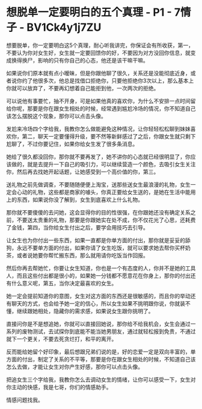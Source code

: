 # 想脱单一定要明白的五个真理 - P1 - 7情子 - BV1Ck4y1j7ZU

想要脱单，你一定要明白这5个真理，耐心听我讲完，你保证会有所收获，第一，不要认为你对女生好，女生就一定要回馈你的好，不要因为对方没回你信息，就变成换得换尸，影响的只有你自己的心态，他还是该干嘛干嘛。

如果说你们原本就有点小暧昧，但是你跟他聊了很久，关系还是没能彻底近身，或者说你约了他很多次，他总是找借口拒绝你，只要他拒绝你3次以上，那么基本上你就可以放弃了，不要再幻想着自己能拒到他，一次两次的拒绝。

可以说他有事要忙，抽不开身，可是如果他真的喜欢你，为什么不安排一点时间留给你呢，那要是你在跟女生相处的时候，经常遇到尴尬冷场的情况，你不知道自己该怎么摆脱这个现象，那你可以点击头像。

发尬来冷场四个字给我，我教你怎么做能避免这种情况，让你轻轻松松聊到妹妹喜欢你，第二，聊天一定要懂得升级，要不然等新鲜感过了之后，你跟女生就只剩下尬聊了，不过你要记住，如果你给女生发了很多条消息。

她给了很久都没回你，那你就不要再发了，她不讲你的心态就已经很明显了，你应该做的，就是去提升一下自己的吸引力，可以继续营造一个颜色，去吸引女生关注你，然后再去找她开起话题，让她感受到一个高价值的你，第三。

送礼物之前先做调查，不要随随便便上淘宝，送那些送女生最浪漫的礼物，女生一定会心动的礼物，这些都是商家的噱头，你真正要给女生送的，是她在生活中能用上的东西，如果说你没了解到，女生到底喜欢上什么礼物。

那你就不要傻傻的去问她，这会显得你的目的性很强，在你跟她还没有确定关系之前，不要送太贵重的礼物，那要是你跟她实在处不成，你不仅花光了心思，还耗费了金钱，第四，当你给女生付出之后，要学会用技巧去引导。

让女生也为你付出一些东西，如果一直都是你单方面的付出，那你就是妥妥的舔狗，永远不要单方面的付出，如果你请了女生吃饭，就可以要求她去帮你买杯奶茶，或者说她要你帮忙搬东西，那么就用请你吃饭当作回报。

然后你再去帮她忙，你要让女生知道，你也是一个有态度的人，你并不是她的工具人，而且这些付出都是很小的，如果她一分钱都不愿意花在你身上，那你的付出还有什么意义呢，第五，当你决定最喜欢的女生。

她一定会提前知道你的意图，女生对这方面的东西还是很敏感的，而且你的举动还有聊天的方式，也会给予她一定的信心，所以女生如果不挑明跟你说，你就装不懂，继续跟她相处，隐藏你的需求感，如果说女生跟你挑明了。

直接问你是不是想追她，你就可以直接回她说，那你给不给我机会，女生会通过一系列的废物测试，去试探你到底能不能当她男朋友，通过就轻松报到免贵，不通过就下一个更关，不要去死贪烂打，和平的离开。

反而能给她留个好印象，最后想跟兄弟们说的是，好的恋爱一定是双向丰富的，单方面的付出，制定了关系的不平等，那要是你在跟女生相处的时候，不知道自己该怎么去做，才能让女生对你产生好感，那你可以点击头像。

把追女生三个字给我，我教你怎么去调动女生的情绪，让你可以感受一下，女生对你主动的快感，我是七哥，你们的情感助手。

情感问题找我。